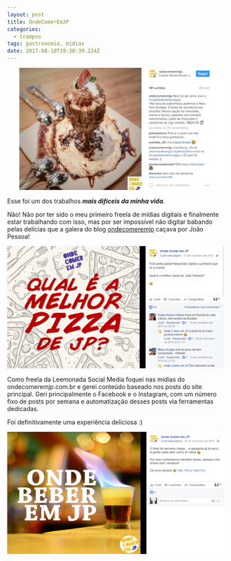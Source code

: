 ```yaml
---
layout: post
title: OndeComerEmJP
categories:
  - trampos
tags: gastronomia, mídias
date: 2017-08-10T19:30:39.224Z
---
```

![](/images/uploads/1_o5inqodcfu-hmoawwdidbw.png)

Esse foi um dos trabalhos ***mais difíceis da minha vida***.

Não! Não por ter sido o meu primeiro freela de mídias digitais e finalmente estar trabalhando com isso, mas por ser impossível não digitar babando pelas delícias que a galera do blog [ondecomeremjp](http://www.ondecomeremjp.com.br/) caçava por João Pessoa!

![](/images/uploads/1_o3foksqmrxaxwlxc0an3qa.png)

Como freela da Leemonada Social Media foquei nas mídias do ondecomeremjp.com.br e gerei conteúdo baseado nos posts do site principal. Geri principalmente o Facebook e o Instagram, com um número fixo de posts por semana e automatização desses posts via ferramentas dedicadas.

Foi definitivamente uma experiência deliciosa :)

![](/images/uploads/1_ryss_3ww0nufvz7v9zpkgw.png)